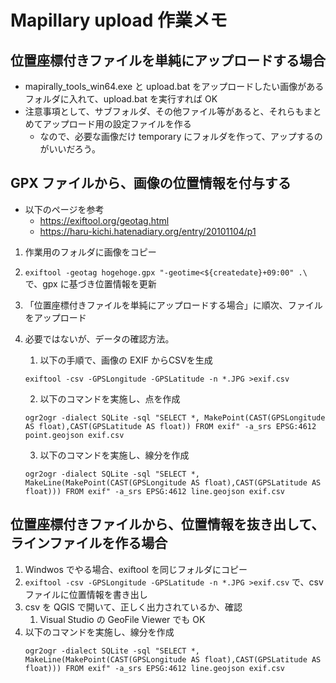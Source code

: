 # Mapillary upload 作業メモ

## 位置座標付きファイルを単純にアップロードする場合

- mapirally_tools_win64.exe と upload.bat をアップロードしたい画像があるフォルダに入れて、upload.bat を実行すれば OK
- 注意事項として、サブフォルダ、その他ファイル等があると、それらもまとめてアップロード用の設定ファイルを作る
  - なので、必要な画像だけ temporary にフォルダを作って、アップするのがいいだろう。

## GPX ファイルから、画像の位置情報を付与する

- 以下のページを参考
  - https://exiftool.org/geotag.html
  - https://haru-kichi.hatenadiary.org/entry/20101104/p1

1. 作業用のフォルダに画像をコピー
2. `exiftool -geotag hogehoge.gpx "-geotime<${createdate}+09:00" .\` で、gpx に基づき位置情報を更新
3. 「位置座標付きファイルを単純にアップロードする場合」に順次、ファイルをアップロード

4. 必要ではないが、データの確認方法。
    1. 以下の手順で、画像の EXIF からCSVを生成  
    ```
    exiftool -csv -GPSLongitude -GPSLatitude -n *.JPG >exif.csv
    ```
    2. 以下のコマンドを実施し、点を作成
    ```
    ogr2ogr -dialect SQLite -sql "SELECT *, MakePoint(CAST(GPSLongitude AS float),CAST(GPSLatitude AS float)) FROM exif" -a_srs EPSG:4612 point.geojson exif.csv
    ```
    3. 以下のコマンドを実施し、線分を作成
   ```
   ogr2ogr -dialect SQLite -sql "SELECT *, MakeLine(MakePoint(CAST(GPSLongitude AS float),CAST(GPSLatitude AS float))) FROM exif" -a_srs EPSG:4612 line.geojson exif.csv
   ```

## 位置座標付きファイルから、位置情報を抜き出して、ラインファイルを作る場合

1. Windwos でやる場合、exiftool を同じフォルダにコピー
2. `exiftool -csv -GPSLongitude -GPSLatitude -n *.JPG >exif.csv` で、csv ファイルに位置情報を書き出し
3. csv を QGIS で開いて、正しく出力されているか、確認
   1. Visual Studio の GeoFile Viewer でも OK
4. 以下のコマンドを実施し、線分を作成
   ```
   ogr2ogr -dialect SQLite -sql "SELECT *, MakeLine(MakePoint(CAST(GPSLongitude AS float),CAST(GPSLatitude AS float))) FROM exif" -a_srs EPSG:4612 line.geojson exif.csv
   ```

